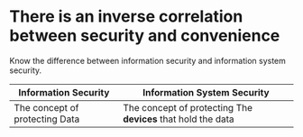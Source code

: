 # There is an inverse correlation between security and convenience 

Know the difference between information security and information system security.

| Information Security | Information **System** Security |
| -------------------- | ------------------------------- |
| The concept of protecting Data | The concept of protecting The **devices** that hold the data|
